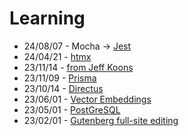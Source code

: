 # Learning

- 24/08/07 - Mocha -> [Jest](https://jestjs.io)
- 24/04/21 - [htmx](https://htmx.org)
- 23/11/14 - [from Jeff Koons](https://www.masterclass.com/classes/jeff-koons-teaches-art-and-creativity)
- 23/11/09 - [Prisma](https://www.prisma.io)
- 23/10/14 - [Directus](https://github.com/directus/directus)
- 23/06/01 - [Vector Embeddings](/notes/work/projects/ai)
- 23/05/01 - [PostGreSQL](/docs/saas/supabase)
- 23/02/01 - [Gutenberg full-site editing](/docs/host/WordPress)